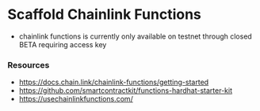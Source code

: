 # Scaffold Chainlink Functions
- chainlink functions is currently only available on testnet through closed BETA requiring access key



### Resources
- https://docs.chain.link/chainlink-functions/getting-started
- https://github.com/smartcontractkit/functions-hardhat-starter-kit
- https://usechainlinkfunctions.com/